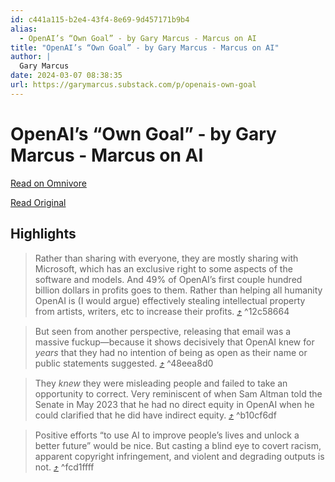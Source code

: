```yaml
---
id: c441a115-b2e4-43f4-8e69-9d457171b9b4
alias:
  - OpenAI’s “Own Goal” - by Gary Marcus - Marcus on AI
title: "OpenAI’s “Own Goal” - by Gary Marcus - Marcus on AI"
author: |
  Gary Marcus
date: 2024-03-07 08:38:35
url: https://garymarcus.substack.com/p/openais-own-goal
---
```


# OpenAI’s “Own Goal” - by Gary Marcus - Marcus on AI

[Read on Omnivore](https://omnivore.app/me/https-garymarcus-substack-com-p-openais-own-goal-18e18107095)

[Read Original](https://garymarcus.substack.com/p/openais-own-goal)

## Highlights

> Rather than sharing with everyone, they are mostly sharing with Microsoft, which has an exclusive right to some aspects of the software and models. And 49% of OpenAI’s first couple hundred billion dollars in profits goes to them. Rather than helping all humanity OpenAI is (I would argue) effectively stealing intellectual property from artists, writers, etc to increase their profits. [⤴️](https://omnivore.app/me/https-garymarcus-substack-com-p-openais-own-goal-18e18107095#12c58664-b18d-4f4e-a68c-d86e3f611c0e)  ^12c58664

> But seen from another perspective, releasing that email was a massive fuckup—because it shows decisively that OpenAI knew for _years_  that they had no intention of being as open as their name or public statements suggested. [⤴️](https://omnivore.app/me/https-garymarcus-substack-com-p-openais-own-goal-18e18107095#48eea8d0-6f5c-4f70-98d4-00562295513d)  ^48eea8d0

> They _knew_ they were misleading people and failed to take an opportunity to correct. Very reminiscent of when Sam Altman told the Senate in May 2023 that he had no direct equity in OpenAI when he could clarified that he did have indirect equity. [⤴️](https://omnivore.app/me/https-garymarcus-substack-com-p-openais-own-goal-18e18107095#b10cf6df-2c04-4ff7-9dde-a07edece53c9)  ^b10cf6df

> Positive efforts “to use AI to improve people’s lives and unlock a better future” would be nice. But casting a blind eye to covert racism, apparent copyright infringement, and violent and degrading outputs is not. [⤴️](https://omnivore.app/me/https-garymarcus-substack-com-p-openais-own-goal-18e18107095#fcd1ffff-7a72-4e14-ba1d-8b7f4c7f1d44)  ^fcd1ffff

